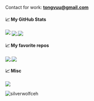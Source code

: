 Contact for work: **tongvuu@gmail.com**

#### &#x1f4c8; My GitHub Stats
<img src="https://github-readme-streak-stats.herokuapp.com/?user=silverwolfceh&theme=graywhite"/>
<a href="#">
<img align="center" src="https://github-readme-stats.vercel.app/api?username=silverwolfceh&show_icons=true&theme=transparent"/>
</a>
<a href="#">
<img align="center" src="https://github-readme-stats.vercel.app/api/top-langs/?username=silverwolfceh&hide=javascript,css,html&langs_count=10&line_height=35&theme=graywhite&show_icons=true&custom_title=Top%20Language&&layout=compact"/>
</a>

#### &#x1f4c8; My favorite repos
<div>
<a href="https://github.com/silverwolfceh/QHashCatGui">
  <img align="center" src="https://github-readme-stats.vercel.app/api/pin/?username=silverwolfceh&repo=QHashCatGui" />
</a>

<a href="https://github.com/silverwolfceh/raspiwifi">
  <img align="center" src="https://github-readme-stats.vercel.app/api/pin/?username=silverwolfceh&repo=raspiwifi" />
</a>
</div>


#### &#x1f4c8; Misc

<a href="https://silverwolfceh.github.io/" target="_blank">
  <img align="center" src="https://github-readme-stats.vercel.app/api/pin/?username=silverwolfceh&repo=silverwolfceh.github.io" />
</a>

<p align="left"> <img src="https://komarev.com/ghpvc/?username=silverwolfceh&label=Profile%20views&color=0e75b6&style=for-the-badge" alt="silverwolfceh" /> </p>


